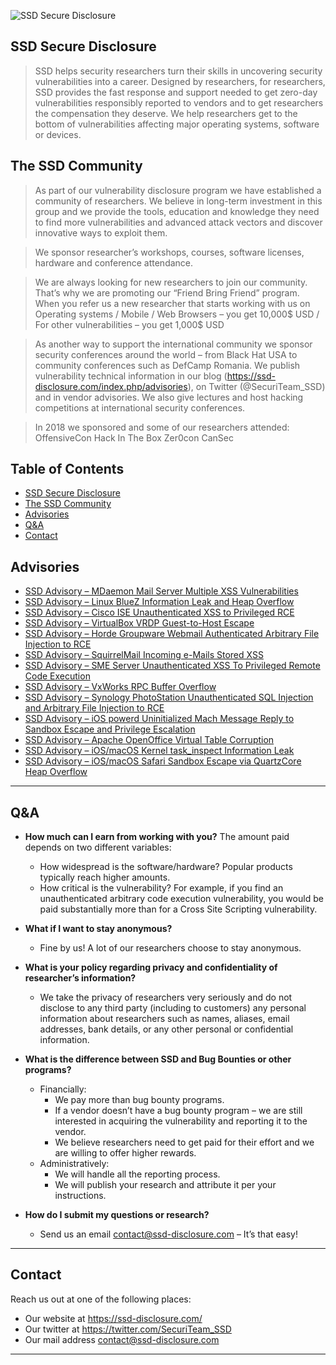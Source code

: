 ![SSD Secure Disclosure](https://ssd-disclosure.com/wp-content/uploads/2019/01/ssd-black-on-white.png)

## SSD Secure Disclosure

> SSD helps security researchers turn their skills in uncovering security vulnerabilities into a career.
Designed by researchers, for researchers, SSD provides the fast response and support needed to get zero-day vulnerabilities responsibly reported to vendors and to get researchers the compensation they deserve. We help researchers get to the bottom of vulnerabilities affecting major operating systems, software or devices.

## The SSD Community

> As part of our vulnerability disclosure program we have established a community of researchers. We believe in long-term investment in this group and we provide the tools, education and knowledge they need to find more vulnerabilities and advanced attack vectors and discover innovative ways to exploit them.

> We sponsor researcher’s workshops, courses, software licenses, hardware and conference attendance.

> We are always looking for new researchers to join our community. That’s why we are promoting our “Friend Bring Friend” program. When you refer us a new researcher that starts working with us on Operating systems / Mobile / Web Browsers – you get 10,000$ USD / For other vulnerabilities – you get 1,000$ USD

> As another way to support the international community we sponsor security conferences around the world – from Black Hat USA to community conferences such as DefCamp Romania. We publish vulnerability technical information in our blog (https://ssd-disclosure.com/index.php/advisories), on Twitter (@SecuriTeam_SSD) and in vendor advisories. We also give lectures and host hacking competitions at international security conferences.

> In 2018 we sponsored and some of our researchers attended:
    OffensiveCon
    Hack In The Box
    Zer0con
    CanSec

## Table of Contents

- [SSD Secure Disclosure](#SSD-Secure-Disclosure)
- [The SSD Community](#The-SSD-Community)
- [Advisories](#Advisories)
- [Q&A](#Q&A)
- [Contact](#Contact)

## Advisories

- [SSD Advisory – MDaemon Mail Server Multiple XSS Vulnerabilities](https://github.com/ssd-secure-disclosure/advisories/blob/master/SSD%20Advisory%20%E2%80%93%203915/advisory.md)
- [SSD Advisory – Linux BlueZ Information Leak and Heap Overflow](https://github.com/ssd-secure-disclosure/advisories/tree/master/SSD%20Advisory%20-%203743)
- [SSD Advisory – Cisco ISE Unauthenticated XSS to Privileged RCE](https://github.com/ssd-secure-disclosure/advisories/tree/master/SSD%20Advisory%20-%203778)
- [SSD Advisory – VirtualBox VRDP Guest-to-Host Escape](https://github.com/ssd-secure-disclosure/advisories/tree/master/SSD%20Advisory%20-%203736)
- [SSD Advisory – Horde Groupware Webmail Authenticated Arbitrary File Injection to RCE](https://github.com/ssd-secure-disclosure/advisories/tree/master/SSD%20Advisory%20-%203814)
- [SSD Advisory – SquirrelMail Incoming e-Mails Stored XSS](https://github.com/ssd-secure-disclosure/advisories/tree/master/SSD%20Advisory%20-%203928)
- [SSD Advisory – SME Server Unauthenticated XSS To Privileged Remote Code Execution](https://github.com/ssd-secure-disclosure/advisories/tree/master/SSD%20Advisory%20-%203769)
- [SSD Advisory – VxWorks RPC Buffer Overflow](https://github.com/ssd-secure-disclosure/advisories/tree/master/SSD%20Advisory%20-%203904)
- [SSD Advisory – Synology PhotoStation Unauthenticated SQL Injection and Arbitrary File Injection to RCE](https://github.com/ssd-secure-disclosure/advisories/tree/master/SSD%20Advisory%20-%203957)
- [SSD Advisory – iOS powerd Uninitialized Mach Message Reply to Sandbox Escape and Privilege Escalation](https://github.com/ssd-secure-disclosure/advisories/tree/master/SSD%20Advisory%20-%203944)
- [SSD Advisory – Apache OpenOffice Virtual Table Corruption](https://github.com/ssd-secure-disclosure/advisories/tree/master/SSD%20Advisory%20-%203758)
- [SSD Advisory – iOS/macOS Kernel task_inspect Information Leak](https://github.com/ssd-secure-disclosure/advisories/tree/master/SSD%20Advisory%20-%203802)
- [SSD Advisory – iOS/macOS Safari Sandbox Escape via QuartzCore Heap Overflow](https://github.com/ssd-secure-disclosure/advisories/tree/master/SSD%20Advisory%20-%203796)
---


## Q&A

- **How much can I earn from working with you?** The amount paid depends on two different variables:

    - How widespread is the software/hardware? Popular products typically reach higher amounts.
    - How critical is the vulnerability? For example, if you find an unauthenticated arbitrary code execution vulnerability, you would be paid substantially more than for a Cross Site Scripting vulnerability.

- **What if I want to stay anonymous?**
    - Fine by us! A lot of our researchers choose to stay anonymous.

- **What is your policy regarding privacy and confidentiality of researcher’s information?**
    - We take the privacy of researchers very seriously and do not disclose to any third party (including to customers) any personal information about researchers such as names, aliases, email addresses, bank details, or any other personal or confidential information.

- **What is the difference between SSD and Bug Bounties or other programs?**
    - Financially:
        - We pay more than bug bounty programs.
        - If a vendor doesn’t have a bug bounty program – we are still interested in acquiring the vulnerability and reporting it to the vendor.
        - We believe researchers need to get paid for their effort and we are willing to offer higher rewards.
    - Administratively:
        - We will handle all the reporting process.
        - We will publish your research and attribute it per your instructions.
- **How do I submit my questions or research?**
    - Send us an email contact@ssd-disclosure.com – It’s that easy!
---

## Contact

Reach us out at one of the following places:

- Our website at https://ssd-disclosure.com/
- Our twitter at https://twitter.com/SecuriTeam_SSD
- Our mail address contact@ssd-disclosure.com

---
